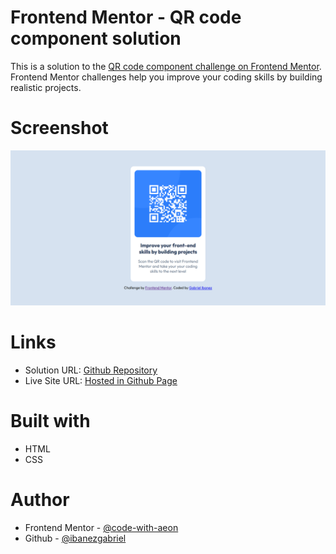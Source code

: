 # Frontend Mentor - QR code component solution

This is a solution to the [QR code component challenge on Frontend Mentor](https://www.frontendmentor.io/challenges/qr-code-component-iux_sIO_H). Frontend Mentor challenges help you improve your coding skills by building realistic projects. 

# Screenshot

![Output](./images/output.png)

# Links

- Solution URL: [Github Repository](https://github.com/ibanezgabriel/qr-code-component)
- Live Site URL: [Hosted in Github Page](https://ibanezgabriel.github.io/qr-code-component/)

# Built with

- HTML
- CSS

# Author

- Frontend Mentor - [@code-with-aeon](https://www.frontendmentor.io/profile/code-with-aeon)
- Github - [@ibanezgabriel](https://github.com/ibanezgabriel)
